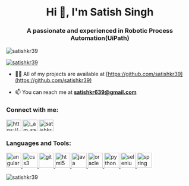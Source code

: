 <h1 align="center">Hi 👋, I'm Satish Singh</h1>
<h3 align="center">A passionate and experienced in Robotic Process Automation(UiPath)</h3>

<p align="left"> <img src="https://komarev.com/ghpvc/?username=satishkr39&label=Profile%20views&color=0e75b6&style=flat" alt="satishkr39" /> </p>

<p align="left"> <a href="https://github.com/ryo-ma/github-profile-trophy"><img src="https://github-profile-trophy.vercel.app/?username=satishkr39" alt="satishkr39" /></a> </p>

- 👨‍💻 All of my projects are available at [https://github.com/satishkr39](https://github.com/satishkr39)

- 📫 You can reach me at **satishkr639@gmail.com**

<h3 align="left">Connect with me:</h3>
<p align="left">
<a href="https://linkedin.com/in/https://www.linkedin.com/in/satish-kumar-singh-553671b1" target="blank"><img align="center" src="https://cdn.jsdelivr.net/npm/simple-icons@3.0.1/icons/linkedin.svg" alt="https://www.linkedin.com/in/satish-kumar-singh-553671b1" height="30" width="40" /></a>
<a href="https://instagram.com/i_am_satish_kr" target="blank"><img align="center" src="https://cdn.jsdelivr.net/npm/simple-icons@3.0.1/icons/instagram.svg" alt="i_am_satish_kr" height="30" width="40" /></a>
<a href="https://www.hackerrank.com/satishkr639" target="blank"><img align="center" src="https://cdn.jsdelivr.net/npm/simple-icons@3.0.1/icons/hackerrank.svg" alt="satishkr639" height="30" width="40" /></a>
</p>

<h3 align="left">Languages and Tools:</h3>
<p align="left"> <a href="https://angular.io" target="_blank"> <img src="https://devicons.github.io/devicon/devicon.git/icons/angularjs/angularjs-original.svg" alt="angularjs" width="40" height="40"/> </a> <a href="https://www.w3schools.com/css/" target="_blank"> <img src="https://devicons.github.io/devicon/devicon.git/icons/css3/css3-original-wordmark.svg" alt="css3" width="40" height="40"/> </a> <a href="https://git-scm.com/" target="_blank"> <img src="https://www.vectorlogo.zone/logos/git-scm/git-scm-icon.svg" alt="git" width="40" height="40"/> </a> <a href="https://www.w3.org/html/" target="_blank"> <img src="https://devicons.github.io/devicon/devicon.git/icons/html5/html5-original-wordmark.svg" alt="html5" width="40" height="40"/> </a> <a href="https://www.java.com" target="_blank"> <img src="https://devicons.github.io/devicon/devicon.git/icons/java/java-original-wordmark.svg" alt="java" width="40" height="40"/> </a> <a href="https://www.oracle.com/" target="_blank"> <img src="https://devicons.github.io/devicon/devicon.git/icons/oracle/oracle-original.svg" alt="oracle" width="40" height="40"/> </a> <a href="https://www.python.org" target="_blank"> <img src="https://devicons.github.io/devicon/devicon.git/icons/python/python-original.svg" alt="python" width="40" height="40"/> </a> <a href="https://www.selenium.dev" target="_blank"> <img src="https://raw.githubusercontent.com/detain/svg-logos/780f25886640cef088af994181646db2f6b1a3f8/svg/selenium-logo.svg" alt="selenium" width="40" height="40"/> </a> <a href="https://spring.io/" target="_blank"> <img src="https://www.vectorlogo.zone/logos/springio/springio-icon.svg" alt="spring" width="40" height="40"/> </a> </p>

<p><img align="center" src="https://github-readme-stats.vercel.app/api/top-langs?username=satishkr39&show_icons=true&locale=en&layout=compact" alt="satishkr39" /></p>
